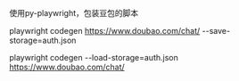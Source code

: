 使用py-playwright，包装豆包的脚本

playwright codegen  https://www.doubao.com/chat/ --save-storage=auth.json

playwright codegen --load-storage=auth.json  https://www.doubao.com/chat/ 

